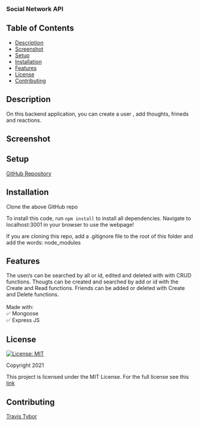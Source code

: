 ### Social Network API 

## Table of Contents

* [Description](#description)
* [Screenshot](#screenshot)
* [Setup](#setup)
* [Installation](#installation)
* [Features](#features)
* [License](#license)
* [Contributing](#contributing)

## Description

On this backend application, you can create a user , add thoughts, frineds and reactions.

## Screenshot



## Setup


[GitHub Repository](https://github.com/tygrski/social-network-api)

## Installation

 Clone the above GitHub repo

To install this code, run `npm install` to install all dependencies. Navigate to localhost:3001 in your browser to use the webpage!

If you are cloning this repo, add a .gitignore file to the root of this folder and add the words:  node_modules 

## Features

 The user/s can be searched by all or id, edited and deleted with  with CRUD functions. Thougts can be created and searched by add or id with the Create and Read functions. Friends can be added or deleted with Create and Delete functions.
 <br/>
 <br/>
 Made with:<br/>
 ✅ Mongoose<br/>
 ✅ Express JS

## License

[![License: MIT](https://img.shields.io/badge/License-MIT-red.svg)](https://opensource.org/licenses/MIT)

Copyright 2021

This project is licensed under the MIT License. For the full license see this [link](https://opensource.org/licenses/MIT)

## Contributing


[Travis Tybor](https://github.com/tygrski)
